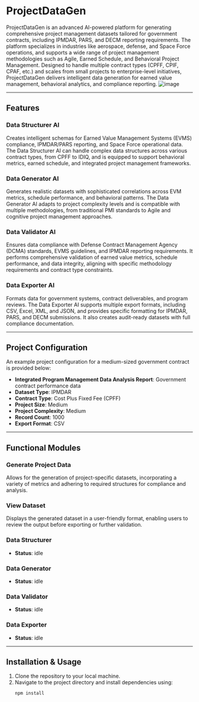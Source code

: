 # ProjectDataGen

ProjectDataGen is an advanced AI-powered platform for generating comprehensive project management datasets tailored for government contracts, including IPMDAR, PARS, and DECM reporting requirements. The platform specializes in industries like aerospace, defense, and Space Force operations, and supports a wide range of project management methodologies such as Agile, Earned Schedule, and Behavioral Project Management. Designed to handle multiple contract types (CPFF, CPIF, CPAF, etc.) and scales from small projects to enterprise-level initiatives, ProjectDataGen delivers intelligent data generation for earned value management, behavioral analytics, and compliance reporting.
![image](https://github.com/user-attachments/assets/d40b366d-4622-4528-a801-546976194ff4)

---

## Features

### Data Structurer AI
Creates intelligent schemas for Earned Value Management Systems (EVMS) compliance, IPMDAR/PARS reporting, and Space Force operational data. The Data Structurer AI can handle complex data structures across various contract types, from CPFF to IDIQ, and is equipped to support behavioral metrics, earned schedule, and integrated project management frameworks.

### Data Generator AI
Generates realistic datasets with sophisticated correlations across EVM metrics, schedule performance, and behavioral patterns. The Data Generator AI adapts to project complexity levels and is compatible with multiple methodologies, from traditional PMI standards to Agile and cognitive project management approaches.

### Data Validator AI
Ensures data compliance with Defense Contract Management Agency (DCMA) standards, EVMS guidelines, and IPMDAR reporting requirements. It performs comprehensive validation of earned value metrics, schedule performance, and data integrity, aligning with specific methodology requirements and contract type constraints.

### Data Exporter AI
Formats data for government systems, contract deliverables, and program reviews. The Data Exporter AI supports multiple export formats, including CSV, Excel, XML, and JSON, and provides specific formatting for IPMDAR, PARS, and DECM submissions. It also creates audit-ready datasets with full compliance documentation.

---

## Project Configuration
An example project configuration for a medium-sized government contract is provided below:

- **Integrated Program Management Data Analysis Report**: Government contract performance data
- **Dataset Type**: IPMDAR
- **Contract Type**: Cost Plus Fixed Fee (CPFF)
- **Project Size**: Medium
- **Project Complexity**: Medium
- **Record Count**: 1000
- **Export Format**: CSV

---

## Functional Modules

### Generate Project Data
Allows for the generation of project-specific datasets, incorporating a variety of metrics and adhering to required structures for compliance and analysis.

### View Dataset
Displays the generated dataset in a user-friendly format, enabling users to review the output before exporting or further validation.

### Data Structurer
- **Status**: idle

### Data Generator
- **Status**: idle

### Data Validator
- **Status**: idle

### Data Exporter
- **Status**: idle

---

## Installation & Usage

1. Clone the repository to your local machine.
2. Navigate to the project directory and install dependencies using:
   ```bash
   npm install
